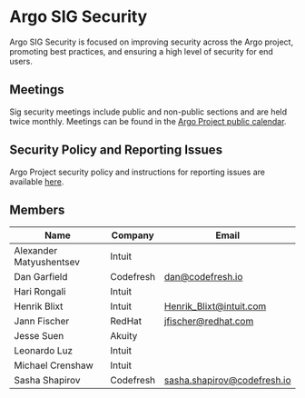 # Argo SIG Security

Argo SIG Security is focused on improving security across the Argo project, promoting best practices, and ensuring a high level of security for end users.

## Meetings
Sig security meetings include public and non-public sections and are held twice monthly. Meetings can be found in the [Argo Project public calendar](https://calendar.google.com/calendar/embed?src=argoproj%40gmail.com).

## Security Policy and Reporting Issues
Argo Project security policy and instructions for reporting issues are available [here](https://github.com/argoproj/argoproj/blob/master/SECURITY.md).

## Members
| Name | Company | Email |
|--------|------|------|
| Alexander Matyushentsev | Intuit | |
| Dan Garfield | Codefresh | dan@codefresh.io |
| Hari Rongali | Intuit | |
| Henrik Blixt | Intuit | Henrik_Blixt@intuit.com  |
| Jann Fischer | RedHat | jfischer@redhat.com |
| Jesse Suen | Akuity | |
| Leonardo Luz | Intuit | |
| Michael Crenshaw | Intuit | | 
| Sasha Shapirov | Codefresh | sasha.shapirov@codefresh.io |